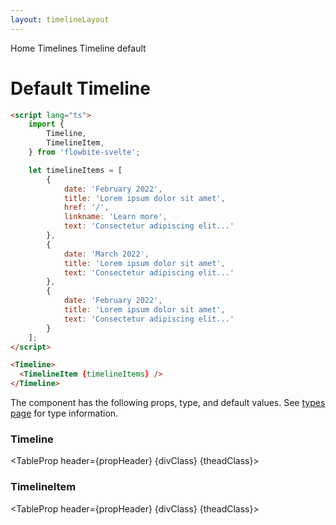 ```yaml
---
layout: timelineLayout
---
```


<script lang="ts">
	import Htwo from '../utils/Htwo.svelte'
  import ExampleDiv from '../utils/ExampleDiv.svelte'
	import TableProp from '../utils/TableProp.svelte'
  import TableDefaultRow from '../utils/TableDefaultRow.svelte'
	import { Timeline, TimelineItem, Breadcrumb, BreadcrumbItem } from '$lib/index'
  import { Home } from 'svelte-heros';
  import componentProps1 from '../props/Timeline.json'
  import componentProps2 from '../props/TimelineItem.json'
  let items1 = componentProps1.props
  let items2 = componentProps2.props
	let propHeader = ['Name', 'Type', 'Default']
	
	let divClass='w-full relative overflow-x-auto shadow-md sm:rounded-lg py-4'
let theadClass ='text-xs text-gray-700 uppercase bg-gray-50 dark:bg-gray-700 dark:text-white'

	let timelineItems = [
		{
			date: 'February 2022',
			title: 'Lorem ipsum dolor sit amet',
			href: '/',
			linkname: 'Learn more',
			text: 'Consectetur adipiscing elit. Aenean condimentum erat vitae elit convallis molestie. Maecenas felis nisl.'
		},
		{
			date: 'March 2022',
			title: 'Lorem ipsum dolor sit amet',
			text: 'Consectetur adipiscing elit. Aenean condimentum erat vitae elit convallis molestie. Maecenas felis nisl.'
		},
		{
			date: 'February 2022',
			title: 'Lorem ipsum dolor sit amet',
			text: 'Consectetur adipiscing elit. Aenean condimentum erat vitae elit convallis molestie. Maecenas felis nisl.'
		}
	];
</script>

<Breadcrumb>
  <BreadcrumbItem href="/" icon={Home} variation="solid">Home</BreadcrumbItem>
  <BreadcrumbItem href="/timelines">Timelines</BreadcrumbItem>
  <BreadcrumbItem>Timeline default</BreadcrumbItem>
</Breadcrumb>

<h1 class="text-3xl w-full dark:text-white py-8">Default Timeline</h1>

<ExampleDiv>
  <Timeline>
    <TimelineItem {timelineItems} />
  </Timeline>
</ExampleDiv>

```html
<script lang="ts">
	import {
		Timeline,
		TimelineItem,
	} from 'flowbite-svelte';

	let timelineItems = [
		{
			date: 'February 2022',
			title: 'Lorem ipsum dolor sit amet',
			href: '/',
			linkname: 'Learn more',
			text: 'Consectetur adipiscing elit...'
		},
		{
			date: 'March 2022',
			title: 'Lorem ipsum dolor sit amet',
			text: 'Consectetur adipiscing elit...'
		},
		{
			date: 'February 2022',
			title: 'Lorem ipsum dolor sit amet',
			text: 'Consectetur adipiscing elit...'
		}
	];
</script>

<Timeline>
  <TimelineItem {timelineItems} />
</Timeline>
```

<Htwo label="Props" />

<p>The component has the following props, type, and default values. See <a href="/pages/types">types 
 page</a> for type information.</p>

<h3>Timeline</h3>

<TableProp header={propHeader} {divClass} {theadClass}>
  <TableDefaultRow items={items1} rowState='hover' />
</TableProp>

<h3>TimelineItem</h3>

<TableProp header={propHeader} {divClass} {theadClass}>
  <TableDefaultRow items={items2} rowState='hover' />
</TableProp>